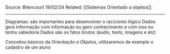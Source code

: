 Source: Bitencourt 19/02/24
Related: [[Sistemas Orientado a objetos]]

---

Diagramas: são importantes para desenvolver o racícionio lógico
Dados gera informação com informação eu gero conhecimento e com isso eu tenho sabedoria
Dados são os fatos brutos (áudio, texto, imagens e etc)

Conceitos básicos da *Orientação a Objetos*, utilizaremos de exemplo o cadastro de um aluno

